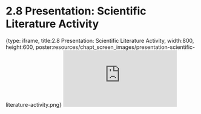# 2.8 Presentation: Scientific Literature Activity
 
{type: iframe, title:2.8 Presentation: Scientific Literature Activity, width:800, height:600, poster:resources/chapt_screen_images/presentation-scientific-literature-activity.png}
![](https://vgaysin1.github.io/CURE-MicrobialMysteries-test/presentation-scientific-literature-activity.html)
 

 
